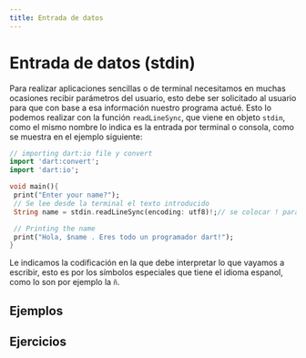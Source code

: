 ```yaml
---
title: Entrada de datos
---
```


# Entrada de datos (stdin)

Para realizar aplicaciones sencillas o de terminal necesitamos en muchas ocasiones recibir parámetros del usuario, esto debe ser solicitado al usuario para que con base a esa información nuestro programa actué. Esto lo podemos realizar con la función `readLineSync`, que viene en objeto `stdin`, como el mismo nombre lo indica es la entrada por terminal o consola, como se muestra en el ejemplo siguiente:

```dart
// importing dart:io file y convert
import 'dart:convert';
import 'dart:io';

void main(){
 print("Enter your name?");
 // Se lee desde la terminal el texto introducido
 String name = stdin.readLineSync(encoding: utf8)!;// se colocar ! para forzar el ingreso "seguro" de datos

 // Printing the name
 print("Hola, $name . Eres todo un programador dart!");
}

```

Le indicamos la codificación en la que debe interpretar lo que vayamos a escribir, esto es por los símbolos especiales que tiene el idioma espanol, como lo son por ejemplo la `ñ`.


## Ejemplos


## Ejercicios

